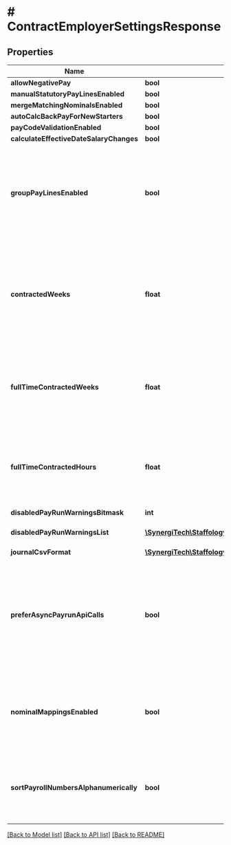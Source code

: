 # # ContractEmployerSettingsResponse

## Properties

Name | Type | Description | Notes
------------ | ------------- | ------------- | -------------
**allowNegativePay** | **bool** |  | [optional]
**manualStatutoryPayLinesEnabled** | **bool** |  | [optional]
**mergeMatchingNominalsEnabled** | **bool** |  | [optional]
**autoCalcBackPayForNewStarters** | **bool** |  | [optional]
**payCodeValidationEnabled** | **bool** |  | [optional]
**calculateEffectiveDateSalaryChanges** | **bool** |  | [optional]
**groupPayLinesEnabled** | **bool** | A flag to indicate whether paylines should be grouped. The grouping is done based on the following PayLine properties: Rate, Multiplier, Code, Description and RoleId | [optional]
**contractedWeeks** | **float** | The amount of weeks an employee works, utilise for employees who aren&#39;t working full time.  This value is the default which can be inherited when creating/updating a WorkingPattern. | [optional]
**fullTimeContractedWeeks** | **float** | The amount of weeks an employee works (Full Time).  This value is the default which can be inherited when creating/updating a WorkingPattern. | [optional]
**fullTimeContractedHours** | **float** | The amount of hours an employee works (Full Time).  This value is the default which can be inherited when creating/updating a WorkingPattern. | [optional]
**disabledPayRunWarningsBitmask** | **int** |  | [optional]
**disabledPayRunWarningsList** | [**\SynergiTech\Staffology\Model\PayRunEntryWarningType[]**](PayRunEntryWarningType.md) | Pay run warnings that the user has opted to ignore. | [optional]
**journalCsvFormat** | [**\SynergiTech\Staffology\Model\JournalCsvFormat**](JournalCsvFormat.md) |  | [optional]
**preferAsyncPayrunApiCalls** | **bool** | This setting is only available temporarily and is only setable by users with access to beta features enabled.  If set to true the the web applicaiton will use new async API calls for managing payruns | [optional]
**nominalMappingsEnabled** | **bool** | Enables the nominal mappings(Custom Codes,System Codes,Control Codes,Employer Codes) for the employer, if set to true. | [optional]
**sortPayrollNumbersAlphanumerically** | **bool** | Enables the default sorting to be alphanumerically for payroll code, if set to true else numerical sorting will be applied | [optional]

[[Back to Model list]](../../README.md#models) [[Back to API list]](../../README.md#endpoints) [[Back to README]](../../README.md)
